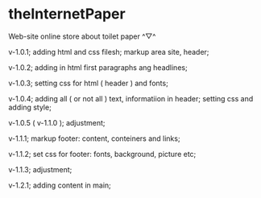# theInternetPaper
Web-site online store about toilet paper ^▽^


v-1.0.1;
adding html and css filesh;
markup area site, header;

v-1.0.2;
adding in html first paragraphs ang headlines;

v-1.0.3;
setting css for html ( header ) and fonts;

v-1.0.4;
adding all ( or not all ) text, informatiion in header;
setting css and adding style;

v-1.0.5 ( v-1.1.0 );
adjustment;


v-1.1.1;
markup footer: content, conteiners and links;

v-1.1.2;
set css for footer: fonts, background, picture etc;

v-1.1.3;
adjustment;


v-1.2.1;
adding content in main;
